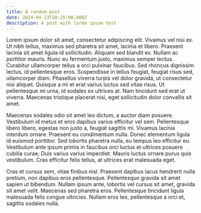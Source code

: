 ```yaml
---
title: A random post
date: 2024-04-23T20:25:00.000Z
description: A post with lorem ipsum test
---
```

Lorem ipsum dolor sit amet, consectetur adipiscing elit. Vivamus vel nisi ex. Ut nibh tellus, maximus sed pharetra sit amet, lacinia et libero. Praesent lacinia sit amet ligula id sollicitudin. Aliquam sed blandit ex. Nullam ac porttitor mauris. Nunc eu fermentum justo, maximus semper lectus. Curabitur ullamcorper tellus a orci pulvinar faucibus. Sed rhoncus dignissim lectus, id pellentesque eros. Suspendisse in tellus feugiat, feugiat risus sed, ullamcorper diam. Phasellus viverra turpis vel dolor gravida, ut consectetur nisi aliquet. Quisque a mi et erat varius luctus sed vitae risus. Ut pellentesque mi urna, id sodales ex ultrices at. Nam tincidunt sed erat ut viverra. Maecenas tristique placerat nisi, eget sollicitudin dolor convallis sit amet.

Maecenas sodales odio sit amet leo dictum, a auctor diam posuere. Vestibulum id metus et eros dapibus varius efficitur vel sem. Pellentesque libero libero, egestas non justo a, feugiat sagittis mi. Vivamus lacinia interdum ornare. Praesent eu condimentum nulla. Donec elementum ligula id euismod porttitor. Sed lobortis pharetra nulla, eu tempus leo efficitur eu. Vestibulum ante ipsum primis in faucibus orci luctus et ultrices posuere cubilia curae; Duis varius varius imperdiet. Mauris luctus ornare purus quis vestibulum. Cras efficitur felis tellus, at ultrices erat malesuada eget.

Cras et cursus sem, vitae finibus nisl. Praesent dapibus lacus hendrerit nulla pretium, non dapibus eros pellentesque. Pellentesque gravida sit amet sapien ut bibendum. Nullam ipsum ante, lobortis vel cursus sit amet, gravida sit amet velit. Maecenas sed pharetra eros. Pellentesque tincidunt ligula malesuada felis congue ultricies. Nullam eros leo, pellentesque a orci et, sagittis sodales nulla.
